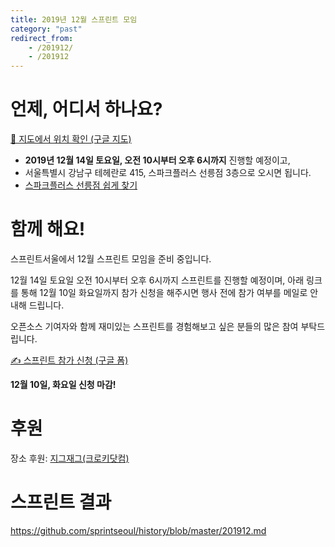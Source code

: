 ```yaml
---
title: 2019년 12월 스프린트 모임
category: "past"
redirect_from:
    - /201912/
    - /201912
---
```


# 언제, 어디서 하나요?

[📍 지도에서 위치 확인 (구글 지도)](https://goo.gl/maps/o7rFQvn3GWcx5V57A)

* **2019년 12월 14일 토요일, 오전 10시부터 오후 6시까지** 진행할 예정이고,
* 서울특별시 강남구 테헤란로 415, 스파크플러스 선릉점 3층으로 오시면 됩니다.
* [스파크플러스 선릉점 쉽게 찾기](https://bit.ly/zigzagplus)


# 함께 해요!
스프린트서울에서 12월 스프린트 모임을 준비 중입니다.

12월 14일 토요일 오전 10시부터 오후 6시까지 스프린트를 진행할 예정이며, 아래 링크를 통해 12월 10일 화요일까지 참가 신청을 해주시면 행사 전에 참가 여부를 메일로 안내해 드립니다.

오픈소스 기여자와 함께 재미있는 스프린트를 경험해보고 싶은 분들의 많은 참여 부탁드립니다.

[✍️ 스프린트 참가 신청 (구글 폼)](https://forms.gle/eQBjxReXwekoQukU7)

**12월 10일, 화요일 신청 마감!**

# 후원
장소 후원: [지그재그(크로키닷컴)](https://zigzag.kr/)

# 스프린트 결과

<https://github.com/sprintseoul/history/blob/master/201912.md>
